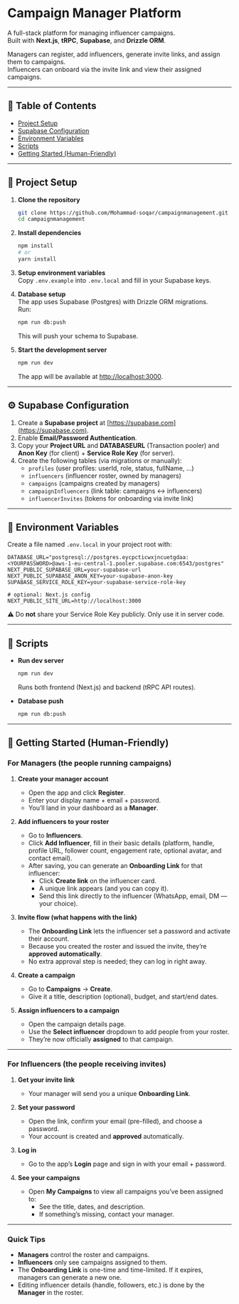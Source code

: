 # Campaign Manager Platform

A full-stack platform for managing influencer campaigns.  
Built with **Next.js**, **tRPC**, **Supabase**, and **Drizzle ORM**.

Managers can register, add influencers, generate invite links, and assign them to campaigns.  
Influencers can onboard via the invite link and view their assigned campaigns.

---

## 📑 Table of Contents
- [Project Setup](#project-setup)
- [Supabase Configuration](#supabase-configuration)
- [Environment Variables](#environment-variables)
- [Scripts](#scripts)
- [Getting Started (Human-Friendly)](#getting-started-human-friendly)

---

## 🚀 Project Setup

1. **Clone the repository**
   ```bash
   git clone https://github.com/Mohammad-soqar/campaignmanagement.git
   cd campaignmanagement
   ```

2. **Install dependencies**
   ```bash
   npm install
   # or
   yarn install
   ```

3. **Setup environment variables**  
   Copy `.env.example` into `.env.local` and fill in your Supabase keys.

4. **Database setup**  
   The app uses Supabase (Postgres) with Drizzle ORM migrations.  
   Run:
   ```bash
   npm run db:push
   ```
   This will push your schema to Supabase.

5. **Start the development server**
   ```bash
   npm run dev
   ```
   The app will be available at [http://localhost:3000](http://localhost:3000).

---

## ⚙️ Supabase Configuration

1. Create a **Supabase project** at [https://supabase.com](https://supabase.com).
2. Enable **Email/Password Authentication**.
3. Copy your **Project URL** and **DATABASEURL** (Transaction pooler) and **Anon Key** (for client) + **Service Role Key** (for server).
4. Create the following tables (via migrations or manually):
   - `profiles` (user profiles: userId, role, status, fullName, …)
   - `influencers` (influencer roster, owned by managers)
   - `campaigns` (campaigns created by managers)
   - `campaignInfluencers` (link table: campaigns ↔ influencers)
   - `influencerInvites` (tokens for onboarding via invite link)

---

## 🔑 Environment Variables

Create a file named `.env.local` in your project root with:

```env
DATABASE_URL="postgresql://postgres.eycpcticwxjncuetgdaa:<YOURPASSWORD>@aws-1-eu-central-1.pooler.supabase.com:6543/postgres"
NEXT_PUBLIC_SUPABASE_URL=your-supabase-url
NEXT_PUBLIC_SUPABASE_ANON_KEY=your-supabase-anon-key
SUPABASE_SERVICE_ROLE_KEY=your-supabase-service-role-key

# optional: Next.js config
NEXT_PUBLIC_SITE_URL=http://localhost:3000
```

⚠️ Do **not** share your Service Role Key publicly. Only use it in server code.

---

## 📜 Scripts

- **Run dev server**  
  ```bash
  npm run dev
  ```
  Runs both frontend (Next.js) and backend (tRPC API routes).
  
- **Database push**  
  ```bash
  npm run db:push
  ```

---

## 🎯 Getting Started (Human-Friendly)

### For Managers (the people running campaigns)

1. **Create your manager account**
   - Open the app and click **Register**.
   - Enter your display name + email + password.  
   - You’ll land in your dashboard as a **Manager**.

2. **Add influencers to your roster**
   - Go to **Influencers**.
   - Click **Add Influencer**, fill in their basic details (platform, handle, profile URL, follower count, engagement rate, optional avatar, and contact email).
   - After saving, you can generate an **Onboarding Link** for that influencer:
     - Click **Create link** on the influencer card.
     - A unique link appears (and you can copy it).  
     - Send this link directly to the influencer (WhatsApp, email, DM — your choice).

3. **Invite flow (what happens with the link)**
   - The **Onboarding Link** lets the influencer set a password and activate their account.
   - Because you created the roster and issued the invite, they’re **approved automatically**.
   - No extra approval step is needed; they can log in right away.

4. **Create a campaign**
   - Go to **Campaigns** → **Create**.
   - Give it a title, description (optional), budget, and start/end dates.

5. **Assign influencers to a campaign**
   - Open the campaign details page.
   - Use the **Select influencer** dropdown to add people from your roster.
   - They’re now officially **assigned** to that campaign.

---

### For Influencers (the people receiving invites)

1. **Get your invite link**
   - Your manager will send you a unique **Onboarding Link**.

2. **Set your password**
   - Open the link, confirm your email (pre-filled), and choose a password.
   - Your account is created and **approved** automatically.

3. **Log in**
   - Go to the app’s **Login** page and sign in with your email + password.

4. **See your campaigns**
   - Open **My Campaigns** to view all campaigns you’ve been assigned to:
     - See the title, dates, and description.
     - If something’s missing, contact your manager.

---

### Quick Tips
- **Managers** control the roster and campaigns.  
- **Influencers** only see campaigns assigned to them.  
- The **Onboarding Link** is one-time and time-limited. If it expires, managers can generate a new one.  
- Editing influencer details (handle, followers, etc.) is done by the **Manager** in the roster.  
